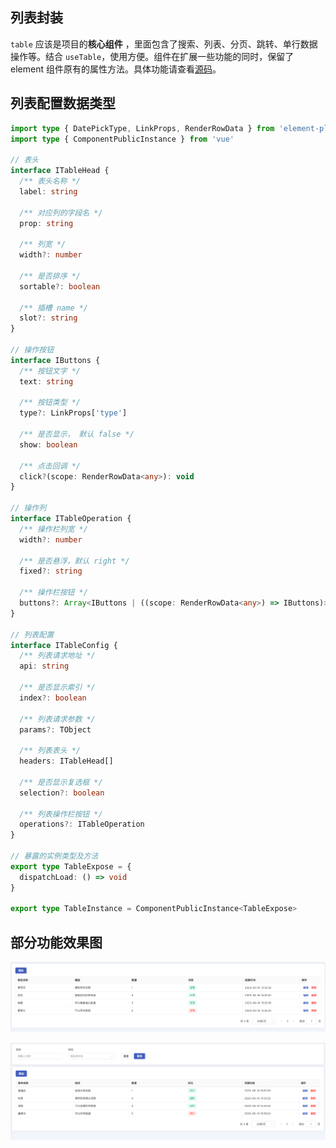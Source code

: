 ## 列表封装

`table` 应该是项目的**核心组件** ，里面包含了搜索、列表、分页、跳转、单行数据操作等。结合 `useTable`，使用方便。组件在扩展一些功能的同时，保留了 element 组件原有的属性方法。具体功能请查看[源码](https://github.com/wjw-gavin/vue3-vite-ts-element-plus/blob/vue_nest/src/components/table/index.vue)。

## 列表配置数据类型

```ts
import type { DatePickType, LinkProps, RenderRowData } from 'element-plus'
import type { ComponentPublicInstance } from 'vue'

// 表头
interface ITableHead {
  /** 表头名称 */
  label: string

  /** 对应列的字段名 */
  prop: string

  /** 列宽 */
  width?: number

  /** 是否排序 */
  sortable?: boolean

  /** 插槽 name */
  slot?: string
}

// 操作按钮
interface IButtons {
  /** 按钮文字 */
  text: string

  /** 按钮类型 */
  type?: LinkProps['type']

  /** 是否显示， 默认 false */
  show: boolean

  /** 点击回调 */
  click?(scope: RenderRowData<any>): void
}

// 操作列
interface ITableOperation {
  /** 操作栏列宽 */
  width?: number

  /** 是否悬浮，默认 right */
  fixed?: string

  /** 操作栏按钮 */
  buttons?: Array<IButtons | ((scope: RenderRowData<any>) => IButtons)>
}

// 列表配置
interface ITableConfig {
  /** 列表请求地址 */
  api: string

  /** 是否显示索引 */
  index?: boolean

  /** 列表请求参数 */
  params?: TObject

  /** 列表表头 */
  headers: ITableHead[]

  /** 是否显示复选框 */
  selection?: boolean

  /** 列表操作栏按钮 */
  operations?: ITableOperation
}

// 暴露的实例类型及方法
export type TableExpose = {
  dispatchLoad: () => void
}

export type TableInstance = ComponentPublicInstance<TableExpose>
```

## 部分功能效果图

![table.png](../../images/table.png)

![table2.png](../../images/table2.png)
